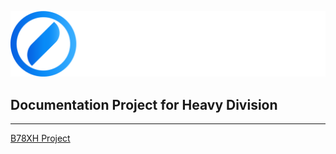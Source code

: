 ![image](./docs/assets/hdgithub_banner.png)

## Documentation Project for Heavy Division 

*** 
[B78XH Project](https://github.com/Heavy-Division/B78XH)
